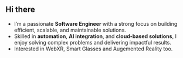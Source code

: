 ## Hi there 

- I’m a passionate **Software Engineer** with a strong focus on building efficient, scalable, and maintainable solutions.
- Skilled in **automation**, **AI integration**, and **cloud-based solutions**, I enjoy solving complex problems and delivering impactful results.  
- Interested in WebXR, Smart Glasses and Augemented Reality too.
